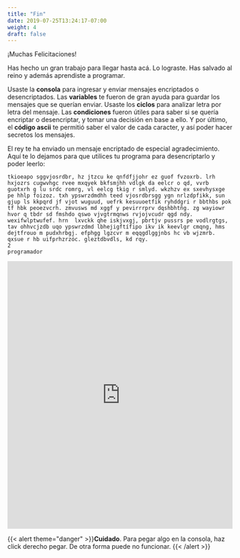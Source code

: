 ```yaml
---
title: "Fin"
date: 2019-07-25T13:24:17-07:00
weight: 4
draft: false
---
```


¡Muchas Felicitaciones!

Has hecho un gran trabajo para llegar hasta acá. Lo lograste. Has salvado al reino y además aprendiste a programar.

Usaste la **consola** para ingresar y enviar mensajes encriptados o desencriptados.
Las **variables** te fueron de gran ayuda para guardar los mensajes que se querían enviar.
Usaste los **ciclos** para analizar letra por letra del mensaje.
Las **condiciones** fueron útiles para saber si se quería encriptar o desencriptar, y tomar una decisión en base a ello.
Y por último, el **código ascii** te permitió saber el valor de cada caracter, y así poder hacer secretos los mensajes.

El rey te ha enviado un mensaje encriptado de especial agradecimiento. Aquí te lo dejamos para que utilices tu programa para desencriptarlo y poder leerlo:
```
tkioeapo sggvjosrdbr, hz jtzcu ke qnfdfjjohr ez guof fvzoxrb. lrh hxjozrs cugwvhgc rvee mxqyek bkfsmjhh vdlgk da eelcr o qd, vvrb guotxrh g lu srdc romrg, vl eelcg tkig r smlyd. wkzhzv ex sxevhysxge pe hhlp foizoz. txh ypswrzdmdhh teed vjosrdbrsgg ygn nrlzdpfikk, sun gjup ls kkpqrd jf vjot wuguud, uefrk kesuuoetfik ryhddgri r bbthbs pok tf hbk peoezvcrh. zmvusws md xggf y pevirrrprv dqshbhtñg. zg wayiowr hvor q tbdr sd fmshdo qswo vjvgtrmqnws rvjojvcudr qgd ndy. wexifwlptwufef. hrn  lxvckk qhe iskjvxgj, pbrtjv pussrs pe vodlrgtgs, tav ohhvcjzdb uqo ypswrzdmd lbhejigftífipo ikv ik keevlgr cmqng, hms dejtfrouo m pudxhrbgj. efphgg lgzcvr m eqqgdlggjnbs hc vb wjzmrb. qxsue r hb uifprhzrzóc. gleztdbvdls, kd rqy.
2
programador
```


<iframe height="600px" width="100%" src="https://replit.com/@nuevofoundation/actividad-8?lite=true#main.cpp" scrolling="no" frameborder="no" allowtransparency="true" allowfullscreen="true" sandbox="allow-forms allow-pointer-lock allow-popups allow-same-origin allow-scripts allow-modals"></iframe>

{{< alert theme="danger" >}}**Cuidado**. Para pegar algo en la consola, haz click derecho pegar. De otra forma puede no funcionar. {{< /alert >}}

